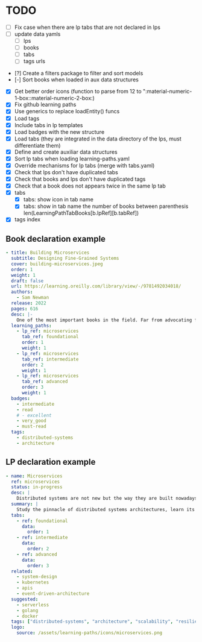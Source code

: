 # TODO

- [ ] Fix case when there are lp tabs that are not declared in lps
- [ ] update data yamls
  - [ ] lps
  - [ ] books
  - [ ] tabs
  - [ ] tags urls
- [?] Create a filters package to filter and sort models
- [-] Sort books when loaded in aux data structures
- [x] Get better order icons (function to parse from 12 to ":material-numeric-1-box::material-numeric-2-box:)
- [x] Fix github learning paths
- [x] Use generics to replace loadEntity() funcs
- [x] Load tags
- [x] Include tabs in lp templates
- [x] Load badges with the new structure
- [x] Load tabs (they are integrated in the data directory of the lps, must differentiate them)
- [x] Define and create auxiliar data structures
- [x] Sort lp tabs when loading learning-paths.yaml
- [x] Override mechanisms for lp tabs (merge with tabs.yaml)
- [x] Check that lps don't have duplicated tabs
- [x] Check that books and lps don't have duplicated tags
- [x] Check that a book does not appears twice in the same lp tab
- [x] tabs
    - [x] tabs: show icon in tab name
    - [x] tabs: show in tab name the number of books between parenthesis len(LearningPathTabBooks[b.lpRef][b.tabRef])
- [x] tags index

## Book declaration example

```yaml
- title: Building Microservices
  subtitle: Designing Fine-Grained Systems
  cover: building-microservices.jpeg
  order: 1
  weight: 1
  draft: false
  url: https://learning.oreilly.com/library/view/-/9781492034018/
  authors:
    - Sam Newman
  release: 2022
  pages: 616
  desc: |-
    One of the most important books in the field. Far from advocating for the monolithic architectures exile, the book offers useful insights to help you identify use cases for monoliths, or when to turn to microservices. It will teach you what microservices really are, their evolutionary origin, principles, characteristics and all the new challenges they bring to the table. Finally, the author explains how organizations should evolve to adapt their internal structure and vision in order to efficiently deliver value using microservices architectures.
  learning_paths:
    - lp_ref: microservices
      tab_ref: foundational
      order: 1
      weight: 1
    - lp_ref: microservices
      tab_ref: intermediate
      order: 2
      weight: 1
    - lp_ref: microservices
      tab_ref: advanced
      order: 3
      weight: 1
  badges:
    - intermediate
    - read
    # - excellent
    - very_good
    - must-read
  tags:
    - distributed-systems
    - architecture
```

## LP declaration example

```yaml
- name: Microservices
  ref: microservices
  status: in-progress
  desc: |
    Distributed systems are not new but the way they are built nowadays is. Monolithic architectures need to evolve to leverage the cloud and the many advantages that microservices offer (scalability, fast releases, high-availability, resilience, and more). As usually happen in life, nothing is just benefits, and microservices architectures are not different, they bring many challenges with them like a more complicated management or debugging, economic costs and the necessary knowledge to build and run them. However, if this kind of architecture fit your needs or if you are interested in finding out what all the fuss about microservices is about don't hesitate and dive in!.
  summary: |
    Study the pinnacle of distributed systems architectures, learn its tenets, and foremost, when and how to implement it.
  tabs:
    - ref: foundational
      data:
        order: 1
    - ref: intermediate
      data:
        order: 2
    - ref: advanced
      data:
        order: 3
  related:
    - system-design
    - kubernetes
    - apis
    - event-driven-architecture
  suggested:
    - serverless
    - golang
    - docker
  tags: ["distributed-systems", "architecture", "scalability", "resilience", "observability", "kubernetes", "lambda", "faas"]
  logo:
    source: /assets/learning-paths/icons/microservices.png
```
